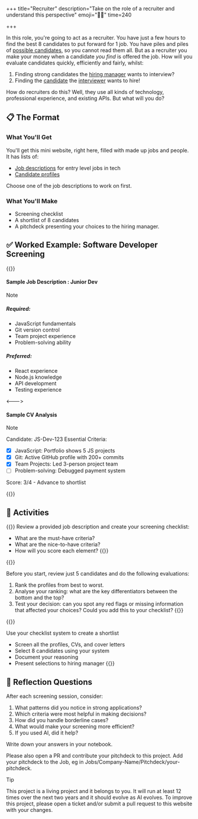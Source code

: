 +++
title="Recruiter"
description="Take on the role of a recruiter and understand this perspective"
emoji="🕵🏿"
time=240

+++

In this role, you're going to act as a recruiter. You have just a few hours to find the best 8 candidates to put forward for 1 job. You have piles and piles of [possible candidates](/profiles), so you cannot read them all. But as a recruiter you make your money when a candidate _you find_ is offered the job. How will you evaluate candidates quickly, efficiently and fairly, whilst:

1. Finding strong candidates the [hiring manager](/roles#hiring-manager) wants to interview?
1. Finding the [candidate](/roles#candidate) the [interviewer](/roles#interviewer) wants to hire!

How do recruiters do this? Well, they use all kinds of technology, professional experience, and existing APIs. But what will you do?

## 📋 The Format

### What You'll Get

You'll get this mini website, right here, filled with made up jobs and people. It has lists of:

- [Job descriptions](/jobs) for entry level jobs in tech
- [Candidate profiles](/profiles)

Choose one of the job descriptions to work on first.

### What You'll Make

- Screening checklist
- A shortlist of 8 candidates
- A pitchdeck presenting your choices to the hiring manager.

## ✅ Worked Example: Software Developer Screening

{{<columns>}}

#### Sample Job Description : Junior Dev

> [!NOTE]
>
> ##### Required:
>
> - JavaScript fundamentals
> - Git version control
> - Team project experience
> - Problem-solving ability
>
> ##### Preferred:
>
> - React experience
> - Node.js knowledge
> - API development
> - Testing experience

<--->

#### Sample CV Analysis

> [!NOTE]
> Candidate: JS-Dev-123
> Essential Criteria:
>
> - [x] JavaScript: Portfolio shows 5 JS projects
> - [x] Git: Active GitHub profile with 200+ commits
> - [x] Team Projects: Led 3-person project team
> - [ ] Problem-solving: Debugged payment system
>
> Score: 3/4 - Advance to shortlist

{{</columns>}}

## 🧪 Activities

{{<note type="activity" title="1 - Planning">}}
Review a provided job description and create your screening checklist:

- What are the must-have criteria?
- What are the nice-to-have criteria?
- How will you score each element?
  {{</note>}}

{{<note type="activity" title="2. Testing your checklist">}}

Before you start, review just 5 candidates and do the following evaluations:

1. Rank the profiles from best to worst.
2. Analyse your ranking: what are the key differentiators between the bottom and the top?
3. Test your decision: can you spot any red flags or missing information that affected your choices? Could you add this to your checklist?
   {{</note>}}

{{<note type="activity" title="3. Screening">}}

Use your checklist system to create a shortlist

- Screen all the profiles, CVs, and cover letters
- Select 8 candidates using your system
- Document your reasoning
- Present selections to hiring manager
  {{</note>}}

## 📝 Reflection Questions

After each screening session, consider:

1. What patterns did you notice in strong applications?
2. Which criteria were most helpful in making decisions?
3. How did you handle borderline cases?
4. What would make your screening more efficient?
5. If you used AI, did it help?

Write down your answers in your notebook.

Please also open a PR and contribute your pitchdeck to this project. Add your pitchdeck to the Job, eg in Jobs/Company-Name/Pitchdeck/your-pitchdeck.

> [!TIP]
> This project is a living project and it belongs to you. It will run at least 12 times over the next two years and it should evolve as AI evolves. To improve this project, please open a ticket and/or submit a pull request to this website with your changes.
